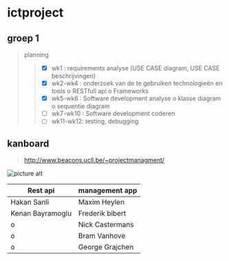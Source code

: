 # ictproject

## groep 1
> planning
>>* [x] wk1 : requirements analyse (USE CASE diagram, USE CASE beschrijvingen)
>>* [x] wk2-wk4 : onderzoek van de te gebruiken technologieën en tools o RESTfull api o Frameworks 
>>* [x] wk5-wk6 : Software development analyse o klasse diagram o sequentie diagram
>>* [ ] wk7-wk10 : Software development coderen
>>* [ ] wk11-wk12: testing, debugging 

## kanboard
>http://www.beacons.ucll.be/~projectmanagment/


![picture alt](http://www.cleantechpunt.be/ctp/wp-content/uploads/2016/06/logo-UCll.png "UCLL")

Rest api          |  management app
-------------     | -------------
Hakan Sanli       | Maxim Heylen
Kenan Bayramoglu | Frederik bibert
o                 | Nick Castermans
o                 | Bram Vanhove
o                 | George Grajchen
